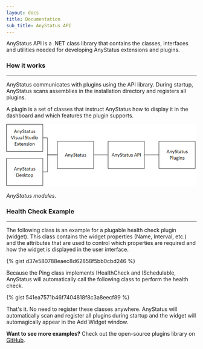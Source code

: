 ```yaml
---
layout: docs
title: Documentation
sub_title: AnyStatus API
---
```


AnyStatus API is a .NET class library that contains the classes, interfaces and utilities needed for developing AnyStatus extensions and plugins.

### How it works
---------------

AnyStatus communicates with plugins using the API library. During startup, AnyStatus scans assemblies in the installation directory and registers all plugins.

A plugin is a set of classes that instruct AnyStatus how to display it in the dashboard and which features the plugin supports.

![AnyStatus Components](/assets/images/AnyStatusComponents.png)

_AnyStatus modules_.

### Health Check Example
-------------------

The following class is an example for a plugable health check plugin (widget).
This class contains the widget properties (Name, Interval, etc.) and the attributes that are used to control which properties are required
and how the widget is displayed in the user interface.

{% gist d37e580788eaec8d62858f5bb0cbd246 %}

Because the Ping class implements IHealthCheck and ISchedulable, AnyStatus will automatically call the following class to perform the health check.

{% gist 541ea7571b46f7404818f8c3a8eecf89 %}

That's it. No need to register these classes anywhere. AnyStatus will automatically scan and register all plugins during startup and 
the widget will automagically appear in the Add Widget window.

**Want to see more examples?** Check out the open-source plugins library on [GitHub](https://github.com/AnyStatus/Plugins).
